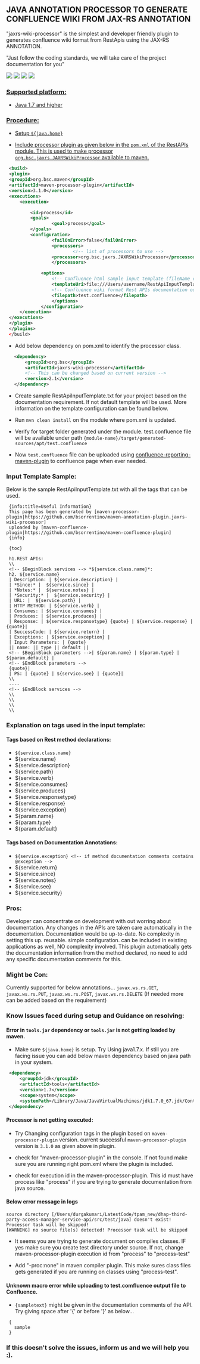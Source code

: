 ## JAVA ANNOTATION PROCESSOR TO GENERATE CONFLUENCE WIKI FROM JAX-RS ANNOTATION

"jaxrs-wiki-processor" is the simplest and developer friendly plugin to generates confluence wiki format from RestApis using the JAX-RS ANNOTATION.

"Just follow the coding standards, we will take care of the project documentation for you"

<a href="http://search.maven.org/#search%7Cga%7C1%7Ca%3A%22jaxrs-wiki-processor%22"><img src="https://img.shields.io/maven-central/v/org.bsc/jaxrs-wiki-processor.svg"></a>&nbsp;</a><img src="https://img.shields.io/github/forks/bsorrentino/maven-annotation-plugin.jaxrs-wiki-processor.svg">&nbsp;<img src="https://img.shields.io/github/stars/bsorrentino/maven-annotation-plugin.jaxrs-wiki-processor.svg">&nbsp;<a href="https://github.com/bsorrentino/maven-annotation-plugin.jaxrs-wiki-processor/issues"><img src="https://img.shields.io/github/issues/bsorrentino/maven-annotation-plugin.jaxrs-wiki-processor.svg">

### Supported platform:

* Java 1.7 and higher

### Procedure:

* Setup `${java.home}`

* Include processor plugin as given below in the `pom.xml` of the RestAPIs module. This is used to make processor `org.bsc.jaxrs.JAXRSWikiProcessor` available to maven.

 ```xml
  <build>
  <plugin>
  <groupId>org.bsc.maven</groupId>
  <artifactId>maven-processor-plugin</artifactId>
  <version>3.1.0</version>
  <executions>
      <execution>

          <id>process</id>
          <goals>
                  <goal>process</goal>
          </goals>
          <configuration>
                  <failOnError>false</failOnError>
                  <processors>
                          <!-- list of processors to use -->
                  <processor>org.bsc.jaxrs.JAXRSWikiProcessor</processor>
                  </processors>

              <options>
                  <!-- Confluence html sample input template (fileName can be changed) -->
                  <templateUri>file:///Users/username/RestApiInputTemplate.txt</templateUri>
                  <!-- Confluence wiki format Rest APIs documentation output (fileName can be changed) -->
                  <filepath>test.confluence</filepath>
                  </options>
              </configuration>
      </execution>
  </executions>
  </plugin>
  </plugins>
  </build>
 ```

* Add below dependency on pom.xml to identify the processor class.

 ```xml
    <dependency>
        <groupId>org.bsc</groupId>
        <artifactId>jaxrs-wiki-processor</artifactId>
        <!-- This can be changed based on current version -->
        <version>2.1</version>
    </dependency>
 ```

* Create sample RestApiInputTemplate.txt for your project based on the documentation requirement. If not default template will be used. More information on the template configuration can be found below.

* Run ```mvn clean install``` on the module where pom.xml is updated.

* Verify for target folder generated under the module. test.confluence file will be available under path
```{module-name}/target/generated-sources/apt/test.confluence```

* Now ```test.confluence``` file can be uploaded using
   [confluence-reporting-maven-plugin](https://github.com/bsorrentino/maven-confluence-plugin) to confluence page when ever needed.


### Input Template Sample:

Below is the sample RestApiInputTemplate.txt with all the tags that can be used.

 ```
  {info:title=Useful Information}
  This page has been generated by [maven-processor-plugin|https://github.com/bsorrentino/maven-annotation-plugin.jaxrs-wiki-processor]
  uploaded by [maven-confluence-plugin|https://github.com/bsorrentino/maven-confluence-plugin]
  {info}

  {toc}

  h1.REST APIs:
  \\
  <!-- $BeginBlock services --> *${service.class.name}*:
  h2. ${service.name}
  | Description: | ${service.description} |
  | *Since:* |  ${service.since} |
  | *Notes:* |  ${service.notes} |
  | *Security:* |  ${service.security} |
  | URL: |  ${service.path} |
  | HTTP METHOD: | ${service.verb} |
  | Consumes: | ${service.consumes} |
  | Produces: | ${service.produces} |
  | Response: | ${service.responsetype} {quote} | ${service.response} | {quote}|
  | SuccessCode: | ${service.return} |
  | Exceptions: | ${service.exception} |
  | Input Parameters: | {quote}
  || name: || type || default ||
  <!-- $BeginBlock parameters -->| ${param.name} | ${param.type} | ${param.default} |
  <!-- $EndBlock parameters -->
  {quote}|
  | PS: | {quote} | ${service.see} | {quote}|
  \\
  ----
  <!-- $EndBlock services -->
  \\
  \\
  \\
  \\
 ```

### Explanation on tags used in the input template:

#### Tags based on Rest method declarations:
- `${service.class.name}`
- ${service.name}
- ${service.description}
- ${service.path}
- ${service.verb}
- ${service.consumes}
- ${service.produces}
- ${service.responsetype}
- ${service.response}
- ${service.exception} <!-- if method thows exceptions -->
- ${param.name}
- ${param.type}
- ${param.default}

#### Tags based on Documentation Annotations:
- `${service.exception} <!-- if method documentation comments contains @exception -->`
- ${service.return} <!-- if method documentation comments contains @return -->
- ${service.since} <!-- if method documentation comments contains @since -->
- ${service.notes} <!-- if method documentation comments contains @deprecated -->
- ${service.see} <!-- if method documentation comments contains @see -->
- ${service.security}


### Pros:

Developer can concentrate on development with out worring about documentation.
Any changes in the APIs are taken care automatically in the documentation.
Documentation would be up-to-date.
No complexity in setting this up.
reusable.
simple configuration.
can be included in existing applications as well, NO complexity involved.
This plugin automatically gets the documentation information from the method declared, no need to add any specific documentation comments for this.

### Might be Con:

Currently supported for below annotations...
`javax.ws.rs.GET`, `javax.ws.rs.PUT`, `javax.ws.rs.POST`, `javax.ws.rs.DELETE`
(If needed more can be added based on the requirement)

### Know Issues faced during setup and Guidance on resolving:

#### Error in `tools.jar` dependency or `tools.jar` is not getting loaded by maven.

- Make sure `${java.home}` is setup. Try Using java1.7.x.
If still you are facing issue you can add below maven dependency based on java path in your system.

 ```xml
  <dependency>
      <groupId>jdk</groupId>
      <artifactId>tools</artifactId>
      <version>1.7</version>
      <scope>system</scope>
      <systemPath>/Library/Java/JavaVirtualMachines/jdk1.7.0_67.jdk/Contents/Home/lib/tools.jar</systemPath>
  </dependency>
 ```


#### Processor is not getting executed:

  - Try Changing configuration tags in the plugin based on `maven-processor-plugin` version.
current successful `maven-processor-plugin` version is `3.1.0` as given above in plugin.

  - check for "maven-processor-plugin" in the console. If not found make sure you are running right pom.xml where the plugin is included.

  - check for execution id in the maven-processor-plugin. This id must have process like "<id>process</id>" if you are trying to generate documentation from java source.

#### Below error message in logs

```
source directory [/Users/durgakumari/LatestCode/tpam_new/dhap-third-party-access-manager-service-api/src/test/java] doesn't exist! Processor task will be skipped!
[WARNING] no source file(s) detected! Processor task will be skipped
```

  - It seems you are trying to generate document on compiles classes. IF yes make sure you create test directory under source.
If not, change maven-processor-plugin execution id from "<id>process</id>" to "<id>process-test</id>"

  - Add "<compilerArgument>-proc:none</compilerArgument>" in maven compiler plugin. This make sures class files gets generated if you are running on classes using "process-test".

#### Unknown macro error while uploading to test.comfluence output file to Confluence.

  - `{sampletext}` might be given in the documentation comments of the API. Try giving space after '{' or before '}' as below...

 ```
  {
    sample
  }
 ```       

### If this doesn't solve the issues, inform us and we will help you :).
